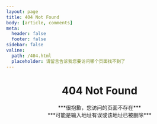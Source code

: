 ```yaml
---
layout: page
title: 404 Not Found
body: [article, comments]
meta:
  header: false
  footer: false
sidebar: false
valine:
  path: /404.html
  placeholder: 请留言告诉我您要访问哪个页面找不到了
---
```




# <center>**404 Not Found**</center>


<center>***很抱歉，您访问的页面不存在***</center>
<center>***可能是输入地址有误或该地址已被删除***</center>

